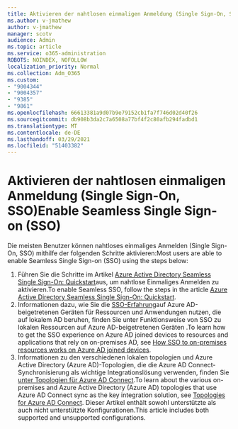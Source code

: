 ```yaml
---
title: Aktivieren der nahtlosen einmaligen Anmeldung (Single Sign-On, SSO)
ms.author: v-jmathew
author: v-jmathew
manager: scotv
audience: Admin
ms.topic: article
ms.service: o365-administration
ROBOTS: NOINDEX, NOFOLLOW
localization_priority: Normal
ms.collection: Adm_O365
ms.custom:
- "9004344"
- "9004357"
- "9385"
- "9861"
ms.openlocfilehash: 66613381a9d07b9e79152cb1fa7f746d02d40f26
ms.sourcegitcommit: db908b3da2c7a6508a77bf4f2c80afb294fadbd1
ms.translationtype: MT
ms.contentlocale: de-DE
ms.lasthandoff: 03/29/2021
ms.locfileid: "51403382"
---
```

# <a name="enable-seamless-single-sign-on-sso"></a><span data-ttu-id="3e0ad-102">Aktivieren der nahtlosen einmaligen Anmeldung (Single Sign-On, SSO)</span><span class="sxs-lookup"><span data-stu-id="3e0ad-102">Enable Seamless Single Sign-on (SSO)</span></span>

<span data-ttu-id="3e0ad-103">Die meisten Benutzer können nahtloses einmaliges Anmelden (Single Sign-On, SSO) mithilfe der folgenden Schritte aktivieren:</span><span class="sxs-lookup"><span data-stu-id="3e0ad-103">Most users are able to enable Seamless Single Sign-on (SSO) using the steps below:</span></span>

1. <span data-ttu-id="3e0ad-104">Führen Sie die Schritte im Artikel [Azure Active Directory Seamless Single Sign-On: Quickstart](https://docs.microsoft.com/azure/active-directory/hybrid/how-to-connect-sso-quick-start)aus, um nahtlose Einmaliges Anmelden zu aktivieren.</span><span class="sxs-lookup"><span data-stu-id="3e0ad-104">To enable Seamless SSO, follow the steps in the article [Azure Active Directory Seamless Single Sign-On: Quickstart](https://docs.microsoft.com/azure/active-directory/hybrid/how-to-connect-sso-quick-start).</span></span>
2. <span data-ttu-id="3e0ad-105">Informationen dazu, wie Sie die [SSO-Erfahrung](https://docs.microsoft.com/azure/active-directory/devices/azuread-join-sso)auf Azure AD-beigetretenen Geräten für Ressourcen und Anwendungen nutzen, die auf lokalem AD beruhen, finden Sie unter Funktionsweise von SSO zu lokalen Ressourcen auf Azure AD-beigetretenen Geräten .</span><span class="sxs-lookup"><span data-stu-id="3e0ad-105">To learn how to get the SSO experience on Azure AD joined devices to resources and applications that rely on on-premises AD, see [How SSO to on-premises resources works on Azure AD joined devices](https://docs.microsoft.com/azure/active-directory/devices/azuread-join-sso).</span></span>
3. <span data-ttu-id="3e0ad-106">Informationen zu den verschiedenen lokalen topologien und Azure Active Directory (Azure AD)-Topologien, die die Azure AD Connect-Synchronisierung als wichtige Integrationslösung verwenden, finden Sie [unter Topologien für Azure AD Connect](https://docs.microsoft.com/azure/active-directory/hybrid/plan-connect-topologies).</span><span class="sxs-lookup"><span data-stu-id="3e0ad-106">To learn about the various on-premises and Azure Active Directory (Azure AD) topologies that use Azure AD Connect sync as the key integration solution, see [Topologies for Azure AD Connect](https://docs.microsoft.com/azure/active-directory/hybrid/plan-connect-topologies).</span></span> <span data-ttu-id="3e0ad-107">Dieser Artikel enthält sowohl unterstützte als auch nicht unterstützte Konfigurationen.</span><span class="sxs-lookup"><span data-stu-id="3e0ad-107">This article includes both supported and unsupported configurations.</span></span>
